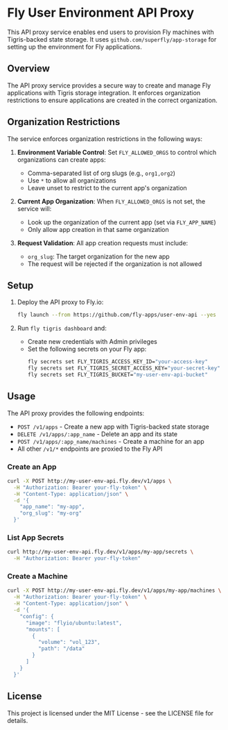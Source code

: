 # Fly User Environment API Proxy

This API proxy service enables end users to provision Fly machines with Tigris-backed state storage. It uses `github.com/superfly/app-storage` for setting up the environment for Fly applications.

## Overview

The API proxy service provides a secure way to create and manage Fly applications with Tigris storage integration. It enforces organization restrictions to ensure applications are created in the correct organization.

## Organization Restrictions

The service enforces organization restrictions in the following ways:

1. **Environment Variable Control**: Set `FLY_ALLOWED_ORGS` to control which organizations can create apps:
   - Comma-separated list of org slugs (e.g., `org1,org2`)
   - Use `*` to allow all organizations
   - Leave unset to restrict to the current app's organization

2. **Current App Organization**: When `FLY_ALLOWED_ORGS` is not set, the service will:
   - Look up the organization of the current app (set via `FLY_APP_NAME`)
   - Only allow app creation in that same organization

3. **Request Validation**: All app creation requests must include:
   - `org_slug`: The target organization for the new app
   - The request will be rejected if the organization is not allowed

## Setup

1. Deploy the API proxy to Fly.io:
   ```bash
   fly launch --from https://github.com/fly-apps/user-env-api --yes
   ```

2. Run `fly tigris dashboard` and:
   - Create new credentials with Admin privileges
   - Set the following secrets on your Fly app:
     ```bash
     fly secrets set FLY_TIGRIS_ACCESS_KEY_ID="your-access-key"
     fly secrets set FLY_TIGRIS_SECRET_ACCESS_KEY="your-secret-key"
     fly secrets set FLY_TIGRIS_BUCKET="my-user-env-api-bucket"
     ```

## Usage

The API proxy provides the following endpoints:

- `POST /v1/apps` - Create a new app with Tigris-backed state storage
- `DELETE /v1/apps/:app_name` - Delete an app and its state
- `POST /v1/apps/:app_name/machines` - Create a machine for an app
- All other `/v1/*` endpoints are proxied to the Fly API

### Create an App

```bash
curl -X POST http://my-user-env-api.fly.dev/v1/apps \
  -H "Authorization: Bearer your-fly-token" \
  -H "Content-Type: application/json" \
  -d '{
    "app_name": "my-app",
    "org_slug": "my-org"
  }'
```

### List App Secrets

```bash
curl http://my-user-env-api.fly.dev/v1/apps/my-app/secrets \
  -H "Authorization: Bearer your-fly-token"
```

### Create a Machine

```bash
curl -X POST http://my-user-env-api.fly.dev/v1/apps/my-app/machines \
  -H "Authorization: Bearer your-fly-token" \
  -H "Content-Type: application/json" \
  -d '{
    "config": {
      "image": "flyio/ubuntu:latest",
      "mounts": [
        {
          "volume": "vol_123",
          "path": "/data"
        }
      ]
    }
  }'
```

## License

This project is licensed under the MIT License - see the LICENSE file for details.